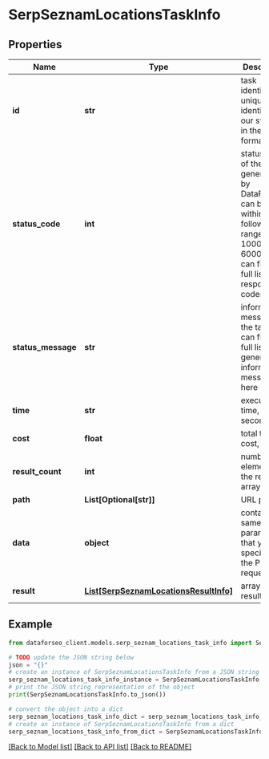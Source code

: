 # SerpSeznamLocationsTaskInfo


## Properties

Name | Type | Description | Notes
------------ | ------------- | ------------- | -------------
**id** | **str** | task identifier unique task identifier in our system in the UUID format | [optional] 
**status_code** | **int** | status code of the task generated by DataForSEO, can be within the following range: 10000-60000 you can find the full list of the response codes here | [optional] 
**status_message** | **str** | informational message of the task you can find the full list of general informational messages here | [optional] 
**time** | **str** | execution time, seconds | [optional] 
**cost** | **float** | total tasks cost, USD | [optional] 
**result_count** | **int** | number of elements in the result array | [optional] 
**path** | **List[Optional[str]]** | URL path | [optional] 
**data** | **object** | contains the same parameters that you specified in the POST request | [optional] 
**result** | [**List[SerpSeznamLocationsResultInfo]**](SerpSeznamLocationsResultInfo.md) | array of results | [optional] 

## Example

```python
from dataforseo_client.models.serp_seznam_locations_task_info import SerpSeznamLocationsTaskInfo

# TODO update the JSON string below
json = "{}"
# create an instance of SerpSeznamLocationsTaskInfo from a JSON string
serp_seznam_locations_task_info_instance = SerpSeznamLocationsTaskInfo.from_json(json)
# print the JSON string representation of the object
print(SerpSeznamLocationsTaskInfo.to_json())

# convert the object into a dict
serp_seznam_locations_task_info_dict = serp_seznam_locations_task_info_instance.to_dict()
# create an instance of SerpSeznamLocationsTaskInfo from a dict
serp_seznam_locations_task_info_from_dict = SerpSeznamLocationsTaskInfo.from_dict(serp_seznam_locations_task_info_dict)
```
[[Back to Model list]](../README.md#documentation-for-models) [[Back to API list]](../README.md#documentation-for-api-endpoints) [[Back to README]](../README.md)


